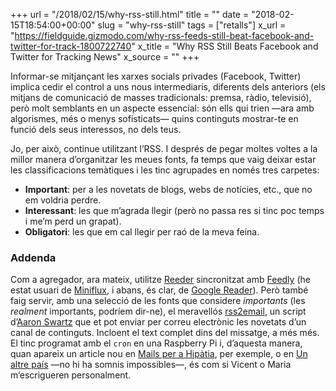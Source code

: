 +++
url = "/2018/02/15/why-rss-still.html"
title = ""
date = "2018-02-15T18:54:00+00:00"
slug = "why-rss-still"
tags = ["retalls"]
x_url = "https://fieldguide.gizmodo.com/why-rss-feeds-still-beat-facebook-and-twitter-for-track-1800722740"
x_title = "Why RSS Still Beats Facebook and Twitter for Tracking News"
x_source = ""
+++

Informar-se mitjançant les xarxes socials privades (Facebook, Twitter) implica cedir el control a uns nous intermediaris, diferents dels anteriors (els mitjans de comunicació de masses tradicionals: premsa, ràdio, televisió), però molt semblants en un aspecte essencial: són ells qui trien —ara amb algorismes, més o menys sofisticats— quins continguts mostrar-te en funció dels seus interessos, no dels teus.

Jo, per això, continue utilitzant l’RSS. I després de pegar moltes voltes a la millor manera d’organitzar les meues fonts, fa temps que vaig deixar estar les classificacions temàtiques i les tinc agrupades en només tres carpetes:

  - **Important**: per a les novetats de blogs, webs de notícies, etc., que no em voldria perdre.
  - **Interessant**: les que m’agrada llegir (però no passa res si tinc poc temps i me’m perd un grapat).
  - **Obligatori**: les que em cal llegir per raó de la meva feina.

### Addenda

Com a agregador, ara mateix, utilitze [Reeder](http://reederapp.com) sincronitzat amb [Feedly](https://feedly.com) (he estat usuari de [Miniflux](https://miniflux.net), i abans, és clar, de [Google Reader](http://www.google.es/search?q=google+reader+is+dead)). Però també faig servir, amb una selecció de les fonts que considere *importants* (les *realment* importants, podríem dir-ne), el meravellós [rss2email](https://github.com/rss2email/rss2email), un script d’[Aaron Swartz](https://ca.wikipedia.org/wiki/Aaron_Swartz) que et pot enviar per correu electrònic les novetats d’un canal de continguts. Incloent el text complet dins del missatge, a més més. El tinc programat amb el `cron` en una Raspberry Pi i, d’aquesta manera, quan apareix un article nou en [Mails per a Hipàtia](http://blocs.mesvilaweb.cat/vicent/), per exemple, o en [Un altre país](http://blocs.mesvilaweb.cat/marieta/) —no hi ha somnis impossibles—, és com si Vicent o Maria m’escrigueren personalment.
